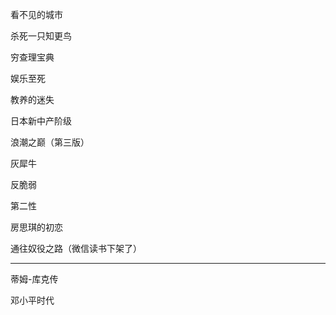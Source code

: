 <!--
 * @Description: This file is made for
 * @Date: 2020-02-21 19:34:49
 * @LastEditTime: 2020-03-24 20:58:59
 * @Author: LeongD
 * @LastEditors: LeongD
 -->




看不见的城市

杀死一只知更鸟

穷查理宝典

娱乐至死

教养的迷失


日本新中产阶级


浪潮之巅（第三版）


灰犀牛

反脆弱

第二性

房思琪的初恋

通往奴役之路（微信读书下架了）

---

蒂姆-库克传

邓小平时代



 